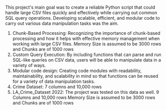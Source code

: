This project's main goal was to create a reliable Python script that could handle large CSV files quickly and effectively while carrying out common SQL query operations.
Developing scalable, efficient, and modular code to carry out various data manipulation tasks was the aim.

1) Chunk-Based Processing: Recognizing the importance of chunk-based processing and how it helps with effective memory management when working with large CSV files. Memory Size is assumed to be 3000 rows and Chunks are of 1000 rows
2) Custom Query Execution: By including functions that can parse and run SQL-like queries on CSV data, users will be able to manipulate data in a variety of ways.
3) Modular code design: Creating code modules with readability, maintainability, and scalability in mind so that functions can be reused for a variety of data manipulation tasks.
4) Crime Dataset: 7 columns and 10,000 rows
5) LA_Crime_Dataset 2022: The project was tested on this data as well. 9 Columns and 10,000 rows Memory Size is assumed to be 3000 rows and Chunks are of 1000 rows
